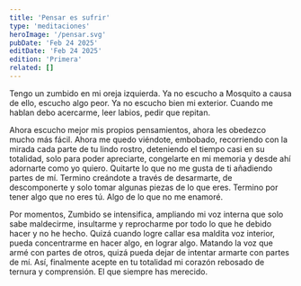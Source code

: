 ```yaml
---
title: 'Pensar es sufrir'
type: 'meditaciones'
heroImage: '/pensar.svg'
pubDate: 'Feb 24 2025'
editDate: 'Feb 24 2025'
edition: 'Primera'
related: []
---
```


Tengo un zumbido en mi oreja izquierda. Ya no escucho a Mosquito a causa de ello, escucho algo peor. Ya no escucho bien mi exterior. Cuando me hablan debo acercarme, leer labios, pedir que repitan.

Ahora escucho mejor mis propios pensamientos, ahora les obedezco mucho más fácil. Ahora me quedo viéndote, embobado, recorriendo con la mirada cada parte de tu lindo rostro, deteniendo el tiempo casi en su totalidad, solo para poder apreciarte, congelarte en mi memoria y desde ahí adornarte como yo quiero. Quitarte lo que no me gusta de ti añadiendo partes de mí. Termino creándote a través de desarmarte, de descomponerte y solo tomar algunas piezas de lo que eres. Termino por tener algo que no eres tú. Algo de lo que no me enamoré.

Por momentos, Zumbido se intensifica, ampliando mi voz interna que solo sabe maldecirme, insultarme y reprocharme por todo lo que he debido hacer y no he hecho. Quizá cuando logre callar esa maldita voz interior, pueda concentrarme en hacer algo, en lograr algo. Matando la voz que armé con partes de otros, quizá pueda dejar de intentar armarte con partes de mí. Así, finalmente acepte en tu totalidad mi corazón rebosado de ternura y comprensión. El que siempre has merecido.
